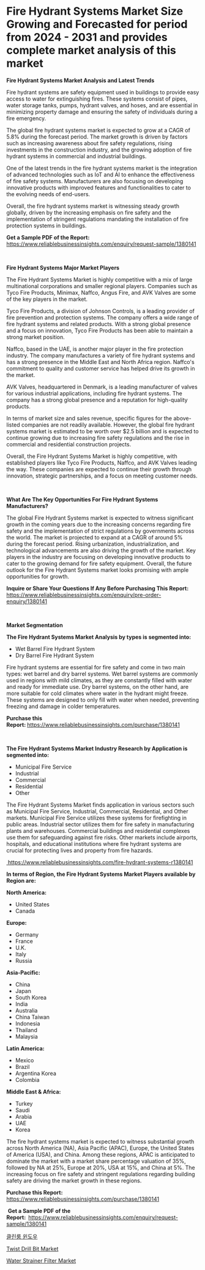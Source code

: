 <p><h1>Fire Hydrant Systems Market Size Growing and Forecasted for period from 2024 - 2031 and provides complete market analysis of this market</h1></p><p><strong>Fire Hydrant Systems Market Analysis and Latest Trends</strong></p>
<p><p>Fire hydrant systems are safety equipment used in buildings to provide easy access to water for extinguishing fires. These systems consist of pipes, water storage tanks, pumps, hydrant valves, and hoses, and are essential in minimizing property damage and ensuring the safety of individuals during a fire emergency.</p><p>The global fire hydrant systems market is expected to grow at a CAGR of 5.8% during the forecast period. The market growth is driven by factors such as increasing awareness about fire safety regulations, rising investments in the construction industry, and the growing adoption of fire hydrant systems in commercial and industrial buildings.</p><p>One of the latest trends in the fire hydrant systems market is the integration of advanced technologies such as IoT and AI to enhance the effectiveness of fire safety systems. Manufacturers are also focusing on developing innovative products with improved features and functionalities to cater to the evolving needs of end-users.</p><p>Overall, the fire hydrant systems market is witnessing steady growth globally, driven by the increasing emphasis on fire safety and the implementation of stringent regulations mandating the installation of fire protection systems in buildings.</p></p>
<p><strong>Get a Sample PDF of the Report:&nbsp;</strong> <a href="https://www.reliablebusinessinsights.com/enquiry/request-sample/1380141">https://www.reliablebusinessinsights.com/enquiry/request-sample/1380141</a></p>
<p>&nbsp;</p>
<p><strong>Fire Hydrant Systems Major Market Players</strong></p>
<p><p>The Fire Hydrant Systems Market is highly competitive with a mix of large multinational corporations and smaller regional players. Companies such as Tyco Fire Products, Minimax, Naffco, Angus Fire, and AVK Valves are some of the key players in the market.</p><p>Tyco Fire Products, a division of Johnson Controls, is a leading provider of fire prevention and protection systems. The company offers a wide range of fire hydrant systems and related products. With a strong global presence and a focus on innovation, Tyco Fire Products has been able to maintain a strong market position.</p><p>Naffco, based in the UAE, is another major player in the fire protection industry. The company manufactures a variety of fire hydrant systems and has a strong presence in the Middle East and North Africa region. Naffco's commitment to quality and customer service has helped drive its growth in the market.</p><p>AVK Valves, headquartered in Denmark, is a leading manufacturer of valves for various industrial applications, including fire hydrant systems. The company has a strong global presence and a reputation for high-quality products.</p><p>In terms of market size and sales revenue, specific figures for the above-listed companies are not readily available. However, the global fire hydrant systems market is estimated to be worth over $2.5 billion and is expected to continue growing due to increasing fire safety regulations and the rise in commercial and residential construction projects.</p><p>Overall, the Fire Hydrant Systems Market is highly competitive, with established players like Tyco Fire Products, Naffco, and AVK Valves leading the way. These companies are expected to continue their growth through innovation, strategic partnerships, and a focus on meeting customer needs.</p></p>
<p>&nbsp;</p>
<p><strong>What Are The Key Opportunities For Fire Hydrant Systems Manufacturers?</strong></p>
<p><p>The global Fire Hydrant Systems market is expected to witness significant growth in the coming years due to the increasing concerns regarding fire safety and the implementation of strict regulations by governments across the world. The market is projected to expand at a CAGR of around 5% during the forecast period. Rising urbanization, industrialization, and technological advancements are also driving the growth of the market. Key players in the industry are focusing on developing innovative products to cater to the growing demand for fire safety equipment. Overall, the future outlook for the Fire Hydrant Systems market looks promising with ample opportunities for growth.</p></p>
<p><strong>Inquire or Share Your Questions If Any Before Purchasing This Report:</strong> <a href="https://www.reliablebusinessinsights.com/enquiry/pre-order-enquiry/1380141">https://www.reliablebusinessinsights.com/enquiry/pre-order-enquiry/1380141</a></p>
<p>&nbsp;</p>
<p><strong>Market Segmentation</strong></p>
<p><strong>The Fire Hydrant Systems Market Analysis by types is segmented into:</strong></p>
<p><ul><li>Wet Barrel Fire Hydrant System</li><li>Dry Barrel Fire Hydrant System</li></ul></p>
<p><p>Fire hydrant systems are essential for fire safety and come in two main types: wet barrel and dry barrel systems. Wet barrel systems are commonly used in regions with mild climates, as they are constantly filled with water and ready for immediate use. Dry barrel systems, on the other hand, are more suitable for cold climates where water in the hydrant might freeze. These systems are designed to only fill with water when needed, preventing freezing and damage in colder temperatures.</p></p>
<p><strong>Purchase this Report:&nbsp;</strong><a href="https://www.reliablebusinessinsights.com/purchase/1380141">https://www.reliablebusinessinsights.com/purchase/1380141</a></p>
<p>&nbsp;</p>
<p><strong>The Fire Hydrant Systems Market Industry Research by Application is segmented into:</strong></p>
<p><ul><li>Municipal Fire Service</li><li>Industrial</li><li>Commercial</li><li>Residential</li><li>Other</li></ul></p>
<p><p>The Fire Hydrant Systems Market finds application in various sectors such as Municipal Fire Service, Industrial, Commercial, Residential, and Other markets. Municipal Fire Service utilizes these systems for firefighting in public areas. Industrial sector utilizes them for fire safety in manufacturing plants and warehouses. Commercial buildings and residential complexes use them for safeguarding against fire risks. Other markets include airports, hospitals, and educational institutions where fire hydrant systems are crucial for protecting lives and property from fire hazards.</p></p>
<p><a href="https://www.reliablebusinessinsights.com/fire-hydrant-systems-r1380141">&nbsp;https://www.reliablebusinessinsights.com/fire-hydrant-systems-r1380141</a></p>
<p><strong>In terms of Region, the Fire Hydrant Systems Market Players available by Region are:</strong></p>
<p>
    <p> <strong> North America: </strong>
        <ul>
            <li>United States</li>
            <li>Canada</li>
        </ul>
        </p> 
    <p> <strong> Europe: </strong>
        <ul>
            <li>Germany</li>
            <li>France</li>
            <li>U.K.</li>
            <li>Italy</li>
            <li>Russia</li>
        </ul>
        </p> 
    <p> <strong> Asia-Pacific: </strong>
        <ul>
            <li>China</li>
            <li>Japan</li>
            <li>South Korea</li>
            <li>India</li>
            <li>Australia</li>
            <li>China Taiwan</li>
            <li>Indonesia</li>
            <li>Thailand</li>
            <li>Malaysia</li>
        </ul>
        </p> 
    <p> <strong> Latin America: </strong>
        <ul>
            <li>Mexico</li>
            <li>Brazil</li>
            <li>Argentina Korea</li>
            <li>Colombia</li>
        </ul>
        </p> 
    <p> <strong> Middle East & Africa: </strong>
        <ul>
            <li>Turkey</li>
            <li>Saudi</li>
            <li>Arabia</li>
            <li>UAE</li>
            <li>Korea</li>
        </ul>
    </p>
    </p>
<p><p>The fire hydrant systems market is expected to witness substantial growth across North America (NA), Asia Pacific (APAC), Europe, the United States of America (USA), and China. Among these regions, APAC is anticipated to dominate the market with a market share percentage valuation of 35%, followed by NA at 25%, Europe at 20%, USA at 15%, and China at 5%. The increasing focus on fire safety and stringent regulations regarding building safety are driving the market growth in these regions.</p></p>
<p><strong>Purchase this Report: </strong><a href="https://www.reliablebusinessinsights.com/purchase/1380141">https://www.reliablebusinessinsights.com/purchase/1380141</a></p>
<p>&nbsp;<strong>Get a Sample PDF of the Report:&nbsp;&nbsp;</strong><a href="https://www.reliablebusinessinsights.com/enquiry/request-sample/1380141">https://www.reliablebusinessinsights.com/enquiry/request-sample/1380141</a></p>
<p><strong></strong></p>
<p><p><a href="https://github.com/vsckjg50460/Market-Research-Report-List-2/blob/main/9021709171166.md">클린룸 윈도우</a></p><p><a href="https://github.com/maudAbbott7/Market-Research-Report-List-1/blob/main/twist-drill-bit-market.md">Twist Drill Bit Market</a></p><p><a href="https://github.com/MaraKoelpin2023/Market-Research-Report-List-1/blob/main/water-strainer-filter-market.md">Water Strainer Filter Market</a></p></p>
